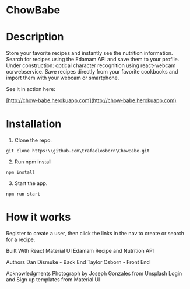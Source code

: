 # ChowBabe

# Description

Store your favorite recipes and instantly see the nutrition information. Search for recipes using the Edamam API and save them to your profile. Under construction: optical character recognition using react-webcam ocrwebservice. Save recipes directly from your favorite cookbooks and import them with your webcam or smartphone.

See it in action here: 

[http://chow-babe.herokuapp.com](http://chow-babe.herokuapp.com)

# Installation

1. Clone the repo.

`git clone https:\\github.com\trafaelosborn\ChowBabe.git`

2. Run npm install

`npm install`

3. Start the app.

`npm run start`

# How it works

Register to create a user, then click the links in the nav to create or search for a recipe. 

Built With
React
Material UI
Edamam Recipe and Nutrition API

Authors
Dan Dismuke - Back End
Taylor Osborn - Front End

Acknowledgments
Photograph by Joseph Gonzales from Unsplash
Login and Sign up templates from Material UI
